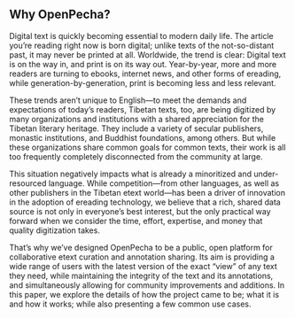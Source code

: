## Why OpenPecha?

Digital text is quickly becoming essential to modern daily life. The article you’re reading right now is born digital; unlike texts of the not-so-distant past, it may never be printed at all. Worldwide, the trend is clear: Digital text is on the way in, and print is on its way out. Year-by-year, more and more readers are turning to ebooks, internet news, and other forms of ereading, while generation-by-generation, print is becoming less and less relevant.

These trends aren’t unique to English—to meet the demands and expectations of today’s readers, Tibetan texts, too, are being digitized by many organizations and institutions with a shared appreciation for the Tibetan literary heritage. They include a variety of secular publishers, monastic institutions, and Buddhist foundations, among others. But while these organizations share common goals for common texts, their work is all too frequently completely disconnected from the community at large.

This situation negatively impacts what is already a minoritized and under-resourced language. While competition—from other languages, as well as other publishers in the Tibetan etext world—has been a driver of innovation in the adoption of ereading technology, we believe that a rich, shared data source is not only in everyone’s best interest, but the only practical way forward when we consider the time, effort, expertise, and money that quality digitization takes.

That’s why we’ve designed OpenPecha to be a public, open platform for collaborative etext curation and annotation sharing. Its aim is providing a wide range of users with the latest version of the exact “view” of any text they need, while maintaining the integrity of the text and its annotations, and simultaneously allowing for community improvements and additions. In this paper, we explore the details of how the project came to be; what it is and how it works; while also presenting a few common use cases.